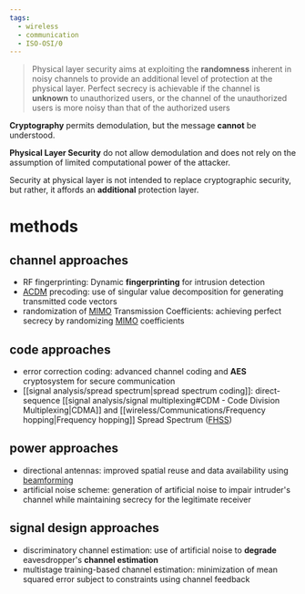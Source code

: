 ```yaml
---
tags:
  - wireless
  - communication
  - ISO-OSI/0
---
```

> Physical layer security aims at exploiting the **randomness** inherent in noisy channels to provide an additional level of protection at the physical layer. Perfect secrecy is achievable if the channel is **unknown** to unauthorized users, or the channel of the unauthorized users is more noisy than that of the authorized users

**Cryptography** permits demodulation, but the message **cannot** be understood.

**Physical Layer Security** do not allow demodulation and does not rely on the assumption of limited computational power of the attacker.

Security at physical layer is not intended to replace cryptographic security, but rather, it affords an **additional** protection layer.


# methods 

## channel approaches
- RF fingerprinting: Dynamic **fingerprinting** for intrusion detection
- [ACDM](https://telcomatraining.com/glossary/acdm-algebraic-channel-decomposition-multiplexing/) precoding: use of singular value decomposition for generating transmitted code vectors
- randomization of [MIMO](https://en.wikipedia.org/wiki/MIMO) Transmission Coefficients: achieving perfect secrecy by randomizing [MIMO](https://en.wikipedia.org/wiki/MIMO) coefficients

## code approaches
- error correction coding: advanced channel coding and **AES** cryptosystem for secure communication
- [[signal analysis/spread spectrum|spread spectrum coding]]: direct-sequence [[signal analysis/signal multiplexing#CDM - Code Division Multiplexing|CDMA]] and [[wireless/Communications/Frequency hopping|Frequency hopping]] Spread Spectrum ([FHSS](https://en.wikipedia.org/wiki/Frequency-hopping_spread_spectrum))

## power approaches
- directional antennas: improved spatial reuse and data availability using [beamforming](https://en.wikipedia.org/wiki/Beamforming)
- artificial noise scheme: generation of artificial noise to impair intruder's channel while maintaining secrecy for the legitimate receiver

## signal design approaches
- discriminatory channel estimation: use of artificial noise to **degrade** eavesdropper's **channel estimation**
- multistage training-based channel estimation: minimization of mean squared error subject to constraints using channel feedback